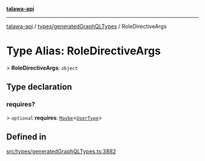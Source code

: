 [**talawa-api**](../../../README.md)

***

[talawa-api](../../../modules.md) / [types/generatedGraphQLTypes](../README.md) / RoleDirectiveArgs

# Type Alias: RoleDirectiveArgs

\> **RoleDirectiveArgs**: `object`

## Type declaration

### requires?

\> `optional` **requires**: [`Maybe`](Maybe.md)\<[`UserType`](UserType.md)\>

## Defined in

[src/types/generatedGraphQLTypes.ts:3882](https://github.com/PalisadoesFoundation/talawa-api/blob/5c5b29a0ea487bda8306089fe128f43f3be29f94/src/types/generatedGraphQLTypes.ts#L3882)
